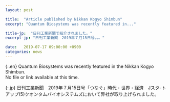```yaml
---
layout: post

title:  "Article published by Nikkan Kogyo Shimbun"
excerpt: "Quantum Biosystems was recently featured in..."

title-jp:  "日刊工業新聞で紹介されました。"
excerpt-jp: "日刊工業新聞　2019年７月15日号。。。"

date:   2019-07-17 09:00:00 +0900
categories: news
---
```


{:.en}
Quantum Biosystems was recently featured in the Nikkan Kogyo Shimbun.  
No file or link available at this time.
   


{:.jp}
日刊工業新聞　2019年７月15日号「つなぐ」時代・世界・経済　Jスタ-トアップ(5)クオンタムバイオシステムズにおいて弊社が取り上げられました。  
  
